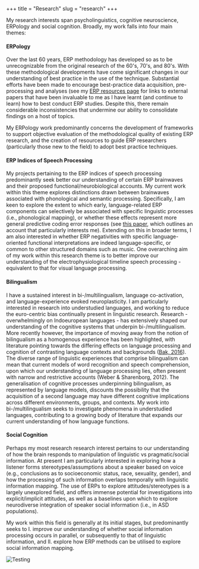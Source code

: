 +++
title = "Research"
slug = "research"
+++

My research interests span psycholinguistics, cognitive neuroscience, ERPology and social cognition. Broadly, my work falls into four main themes:

#### ERPology

Over the last 60 years, ERP methodology has developed so as to be unrecognizable from the original research of the 60's, 70's, and 80's. With these methodological developments have come significant changes in our understanding of best practice in the use of the technique. 
Substantial efforts have been made to encourage best-practice data acquisition, pre-processing and analyses (see my [ERP resources page](https://j-lewen.github.io/erp/docs/table-of-contents/external/) for links to external papers that have been invaluable to me as I have learnt (and continue to learn) how to best conduct ERP studies. Despite this, there remain considerable inconsistencies that undermine our ability to consolidate findings on a host of topics.

My ERPology work predominantly concerns the development of frameworks to support objective evaluation of the methodological quality of existing ERP research, and the creation of resources to guide ERP researchers (particularly those new to the field) to adopt best practice techniques.

#### ERP Indices of Speech Processing

My projects pertaining to the ERP indices of speech processing predominantly seek better our understanding of certain ERP brainwaves and their proposed functional/neurobiological accounts. My current work within this theme explores distinctions drawn between brainwaves associated with phonological and semantic processing. Specifically, I am keen to explore the extent to which early, language-related ERP components can selectively be associated with specific linguistic processes (i.e., phonological mapping), or whether these effects represent more general predictive coding error responses (see [this paper](https://www.frontiersin.org/articles/10.3389/fpsyg.2019.00298/full), which outlines an account that particularly interests me). Extending on this in broader terms, I am also interested in whether ERP negativities with specific language-oriented functional interpretations are indeed language-specific, or common to other structured domains such as music. One overarching aim of my work within this research theme is to better improve our understanding of the electrophysiological timeline speech processing - equivalent to that for visual language processing.

#### Bilingualism

I have a sustained interest in bi-/multilingualism, language co-activation, and language-experience evoked neuroplasticity. I am particularly interested in research into understudied languages, and working to reduce the euro-centric bias continually present in linguistic research. 
Research - overwhelmingly on Indoeuropean languages - has extensively shaped our understanding of the cognitive systems that underpin bi-/multilingualism. More recently however, the importance of moving away from the notion of bilingualism as a homogenous experience has been highlighted, with literature pointing towards the differing effects on language processing and cognition of contrasting language contexts and backgrounds ([Bak, 2016](https://www.semanticscholar.org/paper/Cooking-Pasta-in-La-Paz-%3A-Bilingualism-%2C-Bias-and-Paz/c039964b41772a93c16ea1016aaf99c2128861f4)). The diverse range of linguistic experiences that comprise bilingualism can mean that current models of word recognition and speech comprehension, upon which our understanding of language processing lies, often present with narrow and restrictive accounts (Weber & Sharenborg, 2012). The generalisation of cognitive processes underpinning bilingualism, as represented by language models, discounts the possibility that the acquisition of a second language may have different cognitive implications across different environments, groups, and contexts. My work into bi-/multilingualism seeks to  investigate phenomena in understudied languages, contributing to a growing body of literature that expands our current understanding of how language functions.


#### Social Cognition

Perhaps my most research research interest pertains to our understanding of how the brain responds to manipulation of linguistic vs pragmatic/social information. At present I am particularly interested in exploring how a listener forms stereotypes/assumptions about a speaker based on voice (e.g., conclusions as to socioeconomic status, race, sexuality, gender), and how the processing of such information
overlaps temporally with linguistic information mapping. The use of ERPs to explore attitudes/stereotypes is a largely unexplored field, and offers immense potential for investigations into explicit/implicit attitudes, as well as a baselines upon which to explore neurodiverse integration of 
speaker social information (i.e., in ASD populations).

My work within this field is generally at its initial stages, but predominantly seeks to I. improve our understanding of whether social information processing occurs in parallel, or subsequently to that of linguistic information, and II. explore how ERP methods can be utilised to explore social information mapping.



![Testing](/images/EEG.jpeg)